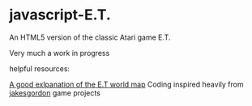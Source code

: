 javascript-E.T.
===============

An HTML5 version of the classic Atari game E.T. 


Very much a work in progress


helpful resources:

[A good exlpanation of the E.T world map](http://www.randomterrain.com/atari-2600-memories-et-map.html)
Coding inspired heavily from [jakesgordon](https://github.com/jakesgordon) game projects